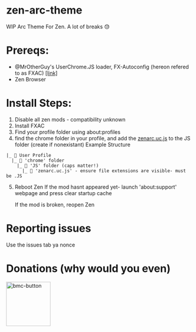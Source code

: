 # zen-arc-theme
WIP Arc Theme For Zen. A lot of breaks :sweat:
# Prereqs:
- @MrOtherGuy's UserChrome.JS loader, FX-Autoconfig (hereon refered to as FXAC) [[link]](https://github.com/MrOtherGuy/fx-autoconfig)
- Zen Browser
# Install Steps:
1. Disable all zen mods - compatibility unknown
2. Install FXAC
3. Find your profile folder using about:profiles
4. find the chrome folder in your profile, and add the [zenarc.uc.js](./zenarc.uc.js) to the JS folder (create if nonexistant)
   Example Structure
```
|_ 📁 User Profile
  |_ 📁 'chrome' folder
    |_ 📁 'JS' folder (caps matter!)
      |_ 📄 'zenarc.uc.js' - ensure file extensions are visible- must be .JS
```
5. Reboot Zen
   If the mod hasnt appeared yet- launch 'about:support' webpage and press clear startup cache
   
   If the mod is broken, reopen Zen

# Reporting issues
Use the issues tab ya nonce

# Donations (why would you even)
[<img width="120" alt="bmc-button" src="https://github.com/user-attachments/assets/310d8970-6891-42d3-9255-100b36a83fe7">](https://buymeacoffee.com/novafurry)
